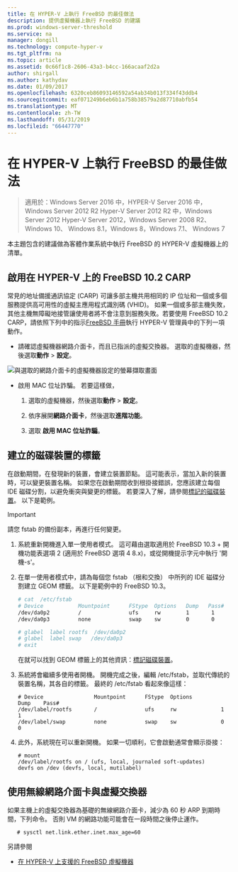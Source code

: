 ```yaml
---
title: 在 HYPER-V 上執行 FreeBSD 的最佳做法
description: 提供虛擬機器上執行 FreeBSD 的建議
ms.prod: windows-server-threshold
ms.service: na
manager: dongill
ms.technology: compute-hyper-v
ms.tgt_pltfrm: na
ms.topic: article
ms.assetid: 0c66f1c8-2606-43a3-b4cc-166acaaf2d2a
author: shirgall
ms.author: kathydav
ms.date: 01/09/2017
ms.openlocfilehash: 6320ceb86093146592a54ab34b013f334f43ddb4
ms.sourcegitcommit: eaf071249b6eb6b1a758b38579a2d87710abfb54
ms.translationtype: MT
ms.contentlocale: zh-TW
ms.lasthandoff: 05/31/2019
ms.locfileid: "66447770"
---
```

# <a name="best-practices-for-running-freebsd-on-hyper-v"></a>在 HYPER-V 上執行 FreeBSD 的最佳做法

>適用於：Windows Server 2016 中，HYPER-V Server 2016 中，Windows Server 2012 R2 Hyper-V Server 2012 R2 中，Windows Server 2012 Hyper-V Server 2012，Windows Server 2008 R2、 Windows 10、 Windows 8.1，Windows 8，Windows 7.1、 Windows 7

本主題包含的建議做為客體作業系統中執行 FreeBSD 的 HYPER-V 虛擬機器上的清單。

## <a name="enable-carp-in-freebsd-102-on-hyper-v"></a>啟用在 HYPER-V 上的 FreeBSD 10.2 CARP

常見的地址備援通訊協定 (CARP) 可讓多部主機共用相同的 IP 位址和一個或多個服務提供高可用性的虛擬主應用程式識別碼 (VHID)。 如果一個或多部主機失敗，其他主機無障礙地接管讓使用者將不會注意到服務失敗。若要使用 FreeBSD 10.2 CARP，請依照下列中的指示[FreeBSD 手冊](https://www.freebsd.org/doc/en/books/handbook/carp.html)執行 HYPER-V 管理員中的下列一項動作。

* 請確認虛擬機器網路介面卡，而且已指派的虛擬交換器。 選取的虛擬機器，然後選取**動作** > **設定**。

![與選取的網路介面卡的虛擬機器設定的螢幕擷取畫面](media/Hyper-V_Settings_NetworkAdapter.png)

* 啟用 MAC 位址詐騙。 若要這樣做，

   1. 選取的虛擬機器，然後選取**動作** > **設定**。

   2. 依序展開**網路介面卡**，然後選取**進階功能**。

   3. 選取 **啟用 MAC 位址詐騙**。

## <a name="create-labels-for-disk-devices"></a>建立的磁碟裝置的標籤

在啟動期間，在發現新的裝置，會建立裝置節點。 這可能表示，當加入新的裝置時，可以變更裝置名稱。 如果您在啟動期間收到根掛接錯誤，您應該建立每個 IDE 磁碟分割，以避免衝突與變更的標籤。 若要深入了解，請參閱[標記的磁碟裝置](https://www.freebsd.org/doc/handbook/geom-glabel.html)。 以下是範例。 

> [!IMPORTANT]
> 請您 fstab 的備份副本，再進行任何變更。

1. 系統重新開機進入單一使用者模式。 這可藉由選取適用於 FreeBSD 10.3 + 開機功能表選項 2 (適用於 FreeBSD 選項 4 8.x)，或從開機提示字元中執行 '開機-s'。

2. 在單一使用者模式中，請為每個您 fstab （根和交換） 中所列的 IDE 磁碟分割建立 GEOM 標籤。 以下是範例中的 FreeBSD 10.3。

   ```bash
   # cat  /etc/fstab
   # Device           Mountpoint      FStype  Options   Dump   Pass#
   /dev/da0p2         /               ufs     rw        1       1
   /dev/da0p3         none            swap    sw        0       0

   # glabel  label rootfs  /dev/da0p2
   # glabel  label swap   /dev/da0p3
   # exit
   ```

   在就可以找到 GEOM 標籤上的其他資訊：[標記磁碟裝置](https://www.freebsd.org/doc/handbook/geom-glabel.html)。

3. 系統將會繼續多使用者開機。 開機完成之後，編輯 /etc/fstab，並取代傳統的裝置名稱，其各自的標籤。 最終的 /etc/fstab 看起來像這樣：

   ```
   # Device                Mountpoint      FStype  Options         Dump    Pass#
   /dev/label/rootfs       /               ufs     rw              1       1
   /dev/label/swap         none            swap    sw              0       0
   ```

4. 此外，系統現在可以重新開機。 如果一切順利，它會啟動通常會顯示掛接：

   ```
   # mount
   /dev/label/rootfs on / (ufs, local, journaled soft-updates)
   devfs on /dev (devfs, local, mutilabel)
   ```

## <a name="use-a-wireless-network-adapter-as-the-virtual-switch"></a>使用無線網路介面卡與虛擬交換器

如果主機上的虛擬交換器為基礎的無線網路介面卡，減少為 60 秒 ARP 到期時間，下列命令。 否則 VM 的網路功能可能會在一段時間之後停止運作。


```
   # sysctl net.link.ether.inet.max_age=60
```


另請參閱

* [在 HYPER-V 上支援的 FreeBSD 虛擬機器](Supported-FreeBSD-virtual-machines-on-Hyper-V.md)
